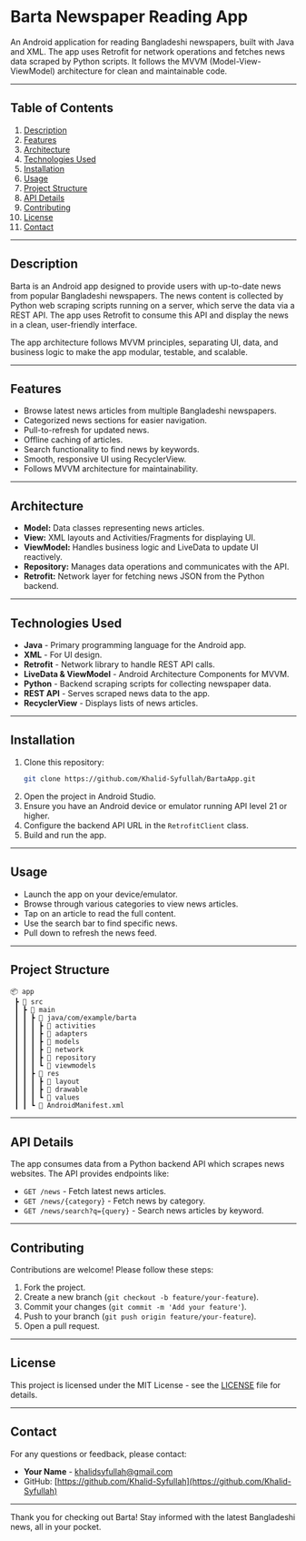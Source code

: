 
# Barta Newspaper Reading App

An Android application for reading Bangladeshi newspapers, built with Java and XML. The app uses Retrofit for network operations and fetches news data scraped by Python scripts. It follows the MVVM (Model-View-ViewModel) architecture for clean and maintainable code.

---

## Table of Contents
1. [Description](#description)
2. [Features](#features)
3. [Architecture](#architecture)
4. [Technologies Used](#technologies-used)
5. [Installation](#installation)
6. [Usage](#usage)
7. [Project Structure](#project-structure)
8. [API Details](#api-details)
9. [Contributing](#contributing)
10. [License](#license)
11. [Contact](#contact)

---

## Description

Barta is an Android app designed to provide users with up-to-date news from popular Bangladeshi newspapers. The news content is collected by Python web scraping scripts running on a server, which serve the data via a REST API. The app uses Retrofit to consume this API and display the news in a clean, user-friendly interface.

The app architecture follows MVVM principles, separating UI, data, and business logic to make the app modular, testable, and scalable.

---

## Features

- Browse latest news articles from multiple Bangladeshi newspapers.
- Categorized news sections for easier navigation.
- Pull-to-refresh for updated news.
- Offline caching of articles.
- Search functionality to find news by keywords.
- Smooth, responsive UI using RecyclerView.
- Follows MVVM architecture for maintainability.

---

## Architecture

- **Model:** Data classes representing news articles.
- **View:** XML layouts and Activities/Fragments for displaying UI.
- **ViewModel:** Handles business logic and LiveData to update UI reactively.
- **Repository:** Manages data operations and communicates with the API.
- **Retrofit:** Network layer for fetching news JSON from the Python backend.

---

## Technologies Used

- **Java** - Primary programming language for the Android app.
- **XML** - For UI design.
- **Retrofit** - Network library to handle REST API calls.
- **LiveData & ViewModel** - Android Architecture Components for MVVM.
- **Python** - Backend scraping scripts for collecting newspaper data.
- **REST API** - Serves scraped news data to the app.
- **RecyclerView** - Displays lists of news articles.

---

## Installation

1. Clone this repository:
   ```bash
   git clone https://github.com/Khalid-Syfullah/BartaApp.git
   ```
2. Open the project in Android Studio.
3. Ensure you have an Android device or emulator running API level 21 or higher.
4. Configure the backend API URL in the `RetrofitClient` class.
5. Build and run the app.

---

## Usage

- Launch the app on your device/emulator.
- Browse through various categories to view news articles.
- Tap on an article to read the full content.
- Use the search bar to find specific news.
- Pull down to refresh the news feed.

---

## Project Structure

```
📦 app
 ┣ 📂 src
 ┃ ┣ 📂 main
 ┃ ┃ ┣ 📂 java/com/example/barta
 ┃ ┃ ┃ ┣ 📜 activities
 ┃ ┃ ┃ ┣ 📜 adapters
 ┃ ┃ ┃ ┣ 📜 models
 ┃ ┃ ┃ ┣ 📜 network
 ┃ ┃ ┃ ┣ 📜 repository
 ┃ ┃ ┃ ┗ 📜 viewmodels
 ┃ ┃ ┣ 📂 res
 ┃ ┃ ┃ ┣ 📂 layout
 ┃ ┃ ┃ ┣ 📂 drawable
 ┃ ┃ ┃ ┗ 📂 values
 ┃ ┃ ┗ 📜 AndroidManifest.xml
```

---

## API Details

The app consumes data from a Python backend API which scrapes news websites. The API provides endpoints like:

- `GET /news` - Fetch latest news articles.
- `GET /news/{category}` - Fetch news by category.
- `GET /news/search?q={query}` - Search news articles by keyword.

---

## Contributing

Contributions are welcome! Please follow these steps:

1. Fork the project.
2. Create a new branch (`git checkout -b feature/your-feature`).
3. Commit your changes (`git commit -m 'Add your feature'`).
4. Push to your branch (`git push origin feature/your-feature`).
5. Open a pull request.

---

## License

This project is licensed under the MIT License - see the [LICENSE](LICENSE) file for details.

---

## Contact

For any questions or feedback, please contact:

- **Your Name** - [khalidsyfullah@gmail.com](mailto:khalidsyfullah@gmail.com)  
- GitHub: [https://github.com/Khalid-Syfullah](https://github.com/Khalid-Syfullah)

---

Thank you for checking out Barta! Stay informed with the latest Bangladeshi news, all in your pocket.
